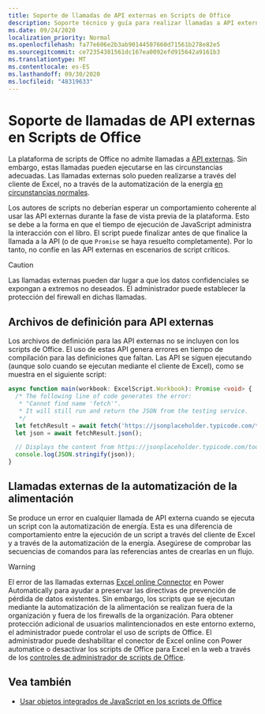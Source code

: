 ```yaml
---
title: Soporte de llamadas de API externas en Scripts de Office
description: Soporte técnico y guía para realizar llamadas a API externas en un script de Office.
ms.date: 09/24/2020
localization_priority: Normal
ms.openlocfilehash: fa77e606e2b3ab90144507660d71561b278e82e5
ms.sourcegitcommit: ce72354381561dc167ea0092efd915642a9161b3
ms.translationtype: MT
ms.contentlocale: es-ES
ms.lasthandoff: 09/30/2020
ms.locfileid: "48319633"
---
```

# <a name="external-api-call-support-in-office-scripts"></a>Soporte de llamadas de API externas en Scripts de Office

La plataforma de scripts de Office no admite llamadas a [API externas](https://developer.mozilla.org/docs/Web/API). Sin embargo, estas llamadas pueden ejecutarse en las circunstancias adecuadas. Las llamadas externas solo pueden realizarse a través del cliente de Excel, no a través de la automatización de la energía [en circunstancias normales](#external-calls-from-power-automate).

Los autores de scripts no deberían esperar un comportamiento coherente al usar las API externas durante la fase de vista previa de la plataforma. Esto se debe a la forma en que el tiempo de ejecución de JavaScript administra la interacción con el libro. El script puede finalizar antes de que finalice la llamada a la API (o de que `Promise` se haya resuelto completamente). Por lo tanto, no confíe en las API externas en escenarios de script críticos.

> [!CAUTION]
> Las llamadas externas pueden dar lugar a que los datos confidenciales se expongan a extremos no deseados. El administrador puede establecer la protección del firewall en dichas llamadas.

## <a name="definition-files-for-external-apis"></a>Archivos de definición para API externas

Los archivos de definición para las API externas no se incluyen con los scripts de Office. El uso de estas API genera errores en tiempo de compilación para las definiciones que faltan. Las API se siguen ejecutando (aunque solo cuando se ejecutan mediante el cliente de Excel), como se muestra en el siguiente script:

```typescript
async function main(workbook: ExcelScript.Workbook): Promise <void> {
  /* The following line of code generates the error:
   * "Cannot find name 'fetch'".
   * It will still run and return the JSON from the testing service.
   */
  let fetchResult = await fetch('https://jsonplaceholder.typicode.com/todos/1');
  let json = await fetchResult.json();

  // Displays the content from https://jsonplaceholder.typicode.com/todos/1
  console.log(JSON.stringify(json));
}
```

## <a name="external-calls-from-power-automate"></a>Llamadas externas de la automatización de la alimentación

Se produce un error en cualquier llamada de API externa cuando se ejecuta un script con la automatización de energía. Esta es una diferencia de comportamiento entre la ejecución de un script a través del cliente de Excel y a través de la automatización de la energía. Asegúrese de comprobar las secuencias de comandos para las referencias antes de crearlas en un flujo.

> [!WARNING]
> El error de las llamadas externas [Excel online Connector](/connectors/excelonlinebusiness) en Power Automatically para ayudar a preservar las directivas de prevención de pérdida de datos existentes. Sin embargo, los scripts que se ejecutan mediante la automatización de la alimentación se realizan fuera de la organización y fuera de los firewalls de la organización. Para obtener protección adicional de usuarios malintencionados en este entorno externo, el administrador puede controlar el uso de scripts de Office. El administrador puede deshabilitar el conector de Excel online con Power automatice o desactivar los scripts de Office para Excel en la web a través de los [controles de administrador de scripts de Office](/microsoft-365/admin/manage/manage-office-scripts-settings).

## <a name="see-also"></a>Vea también

- [Usar objetos integrados de JavaScript en los scripts de Office](javascript-objects.md)